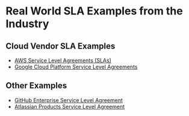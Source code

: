 # Real World SLA Examples from the Industry

## Cloud Vendor SLA Examples

- [AWS Service Level Agreements (SLAs)](https://aws.amazon.com/legal/service-level-agreements/?aws-sla-cards.sort-by=item.additionalFields.serviceNameLower&aws-sla-cards.sort-order=asc&awsf.tech-category-filter=*all)
- [Google Cloud Platform Service Level Agreements](https://cloud.google.com/terms/sla)

## Other Examples

- [GitHub Enterprise Service Level Agreement](https://github.com/customer-terms/github-online-services-sla)
- [Atlassian Products Service Level Agreement](https://support.atlassian.com/subscriptions-and-billing/docs/service-level-agreement-for-atlassian-cloud-products/)
